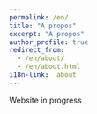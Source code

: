 ```yaml
---
permalink: /en/
title: "A propos"
excerpt: "A propos"
author_profile: true
redirect_from: 
  - /en/about/
  - /en/about.html
i18n-link:  about
---
```


Website in progress 